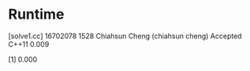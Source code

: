 # Runtime

[solve1.cc]
16702078    1528    Chiahsun Cheng (chiahsun cheng)   Accepted  C++11   0.009

[1] 0.000
